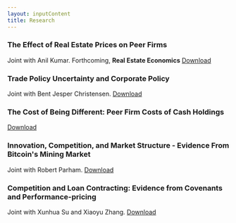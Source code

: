 ```yaml
---
layout: inputContent
title: Research
---
```


### The Effect of Real Estate Prices on Peer Firms
Joint with Anil Kumar. Forthcoming, **Real Estate Economics** [Download](https://doi.org/10.1111/1540-6229.12362 "The Effect of Real Estate Prices on Peer Firms")

### Trade Policy Uncertainty and Corporate Policy
Joint with Bent Jesper Christensen. [Download](files/wtoCorporatePolicy.pdf "Trade Policy Uncertainty and Corporate Policy")

### The Cost of Being Different: Peer Firm Costs of Cash Holdings
[Download](https://dx.doi.org/10.2139/ssrn.2972422 "The Cost of Being Different: Peer Firm Costs of Cash Holdings")

### Innovation, Competition, and Market Structure - Evidence From Bitcoin's Mining Market
Joint with Robert Parham.  [Download](https://dx.doi.org/10.2139/ssrn.3080586 "Predictability, Innovation, and Competition in Bitcoin's Mining Market")

### Competition and Loan Contracting: Evidence from Covenants and Performance-pricing
Joint with Xunhua Su and Xiaoyu Zhang. [Download](http://dx.doi.org/10.2139/ssrn.2410568 "Competition and Loan Contracting: Evidence from Covenants and Performance-pricing")
